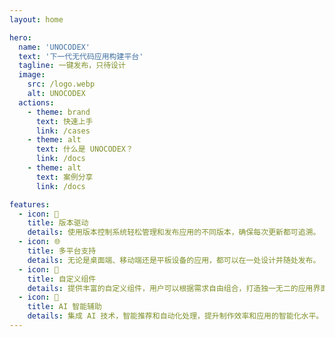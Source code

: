 ```yaml
---
layout: home

hero:
  name: 'UNOCODEX'
  text: '下一代无代码应用构建平台'
  tagline: 一键发布，只待设计
  image:
    src: /logo.webp
    alt: UNOCODEX
  actions:
    - theme: brand
      text: 快速上手
      link: /cases
    - theme: alt
      text: 什么是 UNOCODEX？
      link: /docs
    - theme: alt
      text: 案例分享
      link: /docs

features:
  - icon: 🔄
    title: 版本驱动
    details: 使用版本控制系统轻松管理和发布应用的不同版本，确保每次更新都可追溯。
  - icon: 🌐
    title: 多平台支持
    details: 无论是桌面端、移动端还是平板设备的应用，都可以在一处设计并随处发布。
  - icon: 🧩
    title: 自定义组件
    details: 提供丰富的自定义组件，用户可以根据需求自由组合，打造独一无二的应用界面。
  - icon: 🤖
    title: AI 智能辅助
    details: 集成 AI 技术，智能推荐和自动化处理，提升制作效率和应用的智能化水平。
---
```

